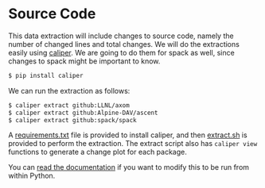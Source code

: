 # Source Code

This data extraction will include changes to source code, namely the number
of changed lines and total changes. We will do the extractions easily using
[caliper](https://caliper-python.readthedocs.io/en/latest/getting_started/user-guide.html#metrics-extractor).
We are going to do them for spack as well, since changes to spack might be important
to know.

```bash
$ pip install caliper
```

We can run the extraction as follows:

```bash
$ caliper extract github:LLNL/axom
$ caliper extract github:Alpine-DAV/ascent
$ caliper extract github:spack/spack
```

A [requirements.txt](requirements.txt) file is provided to install caliper,
and then [extract.sh](extract.sh) is provided to perform the extraction.
The extract script also has `caliper view` functions to generate a change
plot for each package.

You can [read the documentation](https://caliper-python.readthedocs.io/en/latest/getting_started/user-guide.html#metrics-extractor)
if you want to modify this to be run from within Python.
